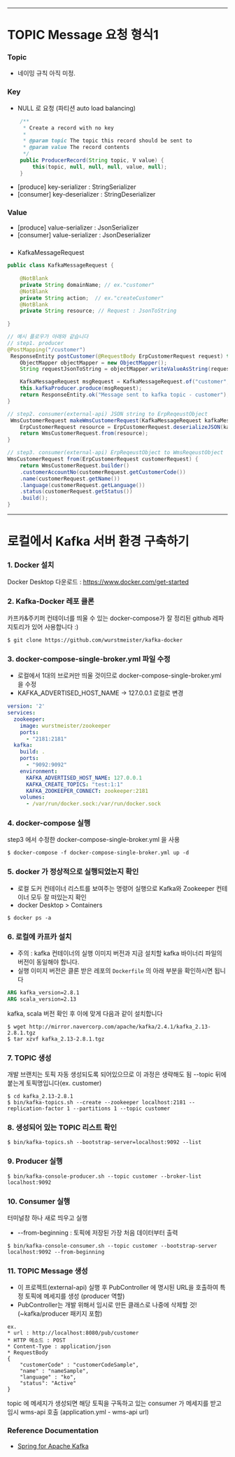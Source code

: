 
---
# TOPIC Message 요청 형식1

### Topic
- 네이밍 규칙 아직 미정.
### Key
- NULL 로 요청 (파티션 auto load balancing)
```java
    /**
     * Create a record with no key
     * 
     * @param topic The topic this record should be sent to
     * @param value The record contents
     */
    public ProducerRecord(String topic, V value) {
        this(topic, null, null, null, value, null);
    }
```
- [produce] key-serializer : StringSerializer
- [consumer] key-deserializer : StringDeserializer

### Value
- [produce] value-serializer : JsonSerializer
- [consumer] value-serializer : JsonDeserializer
#####
- KafkaMessageRequest
```java
public class KafkaMessageRequest {
    
    @NotBlank
    private String domainName; // ex."customer"
    @NotBlank
    private String action;  // ex."createCustomer"
    @NotBlank
    private String resource; // Request : JsonToString
    
}
```
```java
// 예시 플로우가 아래와 같습니다
// step1. producer 
@PostMapping("/customer")
 ResponseEntity postCustomer(@RequestBody ErpCustomerRequest request) throws JsonProcessingException {
    ObjectMapper objectMapper = new ObjectMapper();
    String requestJsonToString = objectMapper.writeValueAsString(request);

    KafkaMessageRequest msgRequest = KafkaMessageRequest.of("customer", "createCustomer", requestJsonToString);
    this.kafkaProducer.produce(msgRequest);
    return ResponseEntity.ok("Message sent to kafka topic - customer");
}

// step2. consumer(external-api) JSON string to ErpReqeustObject
 WmsCustomerRequest makeWmsCustomerRequest(KafkaMessageRequest kafkaMessageRequest) throws IOException {
    ErpCustomerRequest resource = ErpCustomerRequest.deserializeJSON(kafkaMessageRequest.getResource());
    return WmsCustomerRequest.from(resource);
}

// step3. consumer(external-api) ErpReqeustObject to WmsReqeustObject
WmsCustomerRequest from(ErpCustomerRequest customerRequest) {
    return WmsCustomerRequest.builder()
    .customerAccountNo(customerRequest.getCustomerCode())
    .name(customerRequest.getName())
    .language(customerRequest.getLanguage())
    .status(customerRequest.getStatus())
    .build();
}
```
---

# 로컬에서 Kafka 서버 환경 구축하기

### 1. Docker 설치
Docker Desktop 다운로드 : https://www.docker.com/get-started

### 2. Kafka-Docker 레포 클론

카프카&주키퍼 컨테이너를 띄울 수 있는 docker-compose가 잘 정리된 github 레파지토리가 있어 사용합니다 :)
```
$ git clone https://github.com/wurstmeister/kafka-docker
```

### 3. docker-compose-single-broker.yml 파일 수정
- 로컬에서 1대의 브로커만 띄울 것이므로 docker-compose-single-broker.yml 을 수정
- KAFKA_ADVERTISED_HOST_NAME -> 127.0.0.1 로컬로 변경
```yaml
version: '2'
services:
  zookeeper:
    image: wurstmeister/zookeeper
    ports:
      - "2181:2181"
  kafka:
    build: .
    ports:
      - "9092:9092"
    environment:
      KAFKA_ADVERTISED_HOST_NAME: 127.0.0.1
      KAFKA_CREATE_TOPICS: "test:1:1"
      KAFKA_ZOOKEEPER_CONNECT: zookeeper:2181
    volumes:
      - /var/run/docker.sock:/var/run/docker.sock
```

### 4. docker-compose 실행
step3 에서 수정한 docker-compose-single-broker.yml 을 사용
```
$ docker-compose -f docker-compose-single-broker.yml up -d
```

### 5. docker 가 정상적으로 실행되었는지 확인
* 로컬 도커 컨테이너 리스트를 보여주는 명령어 실행으로 Kafka와 Zookeeper 컨테이너 모두 잘 떠있는지 확인
* docker Desktop > Containers
```
$ docker ps -a
```
### 6. 로컬에 카프카 설치

- 주의 :  kafka 컨테이너의 실행 이미지 버전과 지금 설치할 kafka 바이너리 파일의 버전이 동일해야 합니다.
- 실행 이미지 버전은 클론 받은 레포의 `Dockerfile` 의 아래 부분을 확인하시면 됩니다
```dockerfile
ARG kafka_version=2.8.1
ARG scala_version=2.13
```
kafka, scala 버전 확인 후 이에 맞게 다음과 같이 설치합니다
```
$ wget http://mirror.navercorp.com/apache/kafka/2.4.1/kafka_2.13-2.8.1.tgz
$ tar xzvf kafka_2.13-2.8.1.tgz
```

### 7. TOPIC 생성
개발 브랜치는 토픽 자동 생성되도록 되어있으므로 이 과정은 생략해도 됨
--topic 뒤에 붙는게 토픽명입니다(ex. customer)
```
$ cd kafka_2.13-2.8.1
$ bin/kafka-topics.sh --create --zookeeper localhost:2181 --replication-factor 1 --partitions 1 --topic customer
```

### 8. 생성되어 있는 TOPIC 리스트 확인
```
$ bin/kafka-topics.sh --bootstrap-server=localhost:9092 --list
```

### 9. Producer 실행
```
$ bin/kafka-console-producer.sh --topic customer --broker-list localhost:9092
```

### 10. Consumer 실행
터미널창 하나 새로 띄우고 실행
* --from-beginning : 토픽에 저장된 가장 처음 데이터부터 출력
```
$ bin/kafka-console-consumer.sh --topic customer --bootstrap-server localhost:9092 --from-beginning
```

### 11. TOPIC Message 생성
- 이 프로젝트(external-api) 실행 후 PubController 에 명시된 URL을 호출하여 특정 토픽에 메세지를 생성 (producer 역할)
- PubController는 개발 위해서 임시로 만든 클래스로 나중에 삭제할 것! (~kafka/producer 패키지 포함)
```
ex.
* url : http://localhost:8080/pub/customer
* HTTP 메소드 : POST
* Content-Type : application/json
* RequestBody
{
    "customerCode" : "customerCodeSample",
    "name" : "nameSample",
    "language" : "ko",
    "status": "Active"
}
```
topic 에 메세지가 생성되면 해당 토픽을 구독하고 있는 consumer 가 메세지를 받고
임시 wms-api 호출 (application.yml - wms-api url)

### Reference Documentation

* [Spring for Apache Kafka](https://docs.spring.io/spring-kafka/reference/html/)

